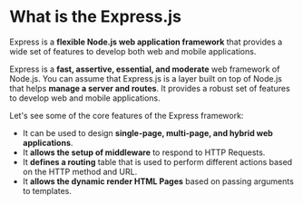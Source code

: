 # What is the Express.js

Express is a **flexible Node.js web application framework** that provides a wide set of features to develop both web and mobile applications.



Express is a **fast, assertive, essential, and moderate** web framework of Node.js. You can assume that Express.js is a layer built on top of Node.js that helps **manage a server and routes**. It provides a robust set of features to develop web and mobile applications.

Let's see some of the core features of the Express framework:

* It can be used to design **single-page, multi-page, and hybrid web applications**.
* It **allows the setup of middleware** to respond to HTTP Requests.
* It **defines a routing** table that is used to perform different actions based on the HTTP method and URL.
* It **allows the dynamic render HTML Pages** based on passing arguments to templates.
